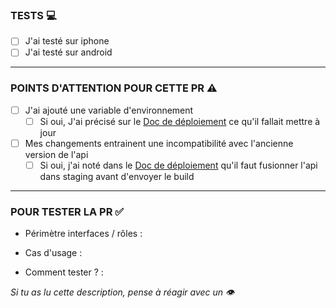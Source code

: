 ### TESTS  :computer:

- [ ] J'ai testé sur iphone
- [ ] J'ai testé sur android

---

### POINTS D'ATTENTION POUR CETTE PR  :warning:

- [ ] J'ai ajouté une variable d'environnement
  - [ ] Si oui, J'ai précisé sur le [Doc de déploiement](https://www.notion.so/D-ploiement-et-distribution-mobile-7d25b02c0de448e2af7100151401d7e2) ce qu'il fallait mettre à jour
- [ ] Mes changements entrainent une incompatibilité avec l'ancienne version de l'api
  - [ ] Si oui, j'ai noté dans le [Doc de déploiement](https://www.notion.so/D-ploiement-et-distribution-mobile-7d25b02c0de448e2af7100151401d7e2) qu'il faut fusionner l'api dans staging avant d'envoyer le build

---

### POUR TESTER LA PR  :white_check_mark:
- Périmètre interfaces / rôles :

- Cas d'usage :

- Comment tester ? :

_Si tu as lu cette description, pense à réagir avec un :eye:_
